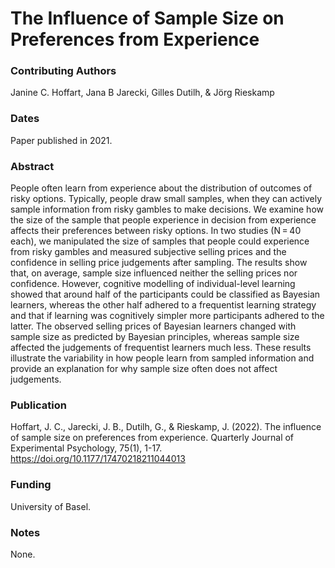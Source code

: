 # The Influence of Sample Size on Preferences from Experience

### Contributing Authors
Janine C. Hoffart, Jana B Jarecki, Gilles Dutilh, & Jörg Rieskamp

### Dates
Paper published in 2021.

### Abstract
People often learn from experience about the distribution of outcomes of risky options. Typically, people draw small samples, when they can actively sample information from risky gambles to make decisions. We examine how the size of the sample that people experience in decision from experience affects their preferences between risky options. In two studies (N = 40 each), we manipulated the size of samples that people could experience from risky gambles and measured subjective selling prices and the confidence in selling price judgements after sampling. The results show that, on average, sample size influenced neither the selling prices nor confidence. However, cognitive modelling of individual-level learning showed that around half of the participants could be classified as Bayesian learners, whereas the other half adhered to a frequentist learning strategy and that if learning was cognitively simpler more participants adhered to the latter. The observed selling prices of Bayesian learners changed with sample size as predicted by Bayesian principles, whereas sample size affected the judgements of frequentist learners much less. These results illustrate the variability in how people learn from sampled information and provide an explanation for why sample size often does not affect judgements.

### Publication
Hoffart, J. C., Jarecki, J. B., Dutilh, G., & Rieskamp, J. (2022). The influence of sample size on preferences from experience. Quarterly Journal of Experimental Psychology, 75(1), 1-17. https://doi.org/10.1177/17470218211044013

### Funding
University of Basel.

### Notes
None.
